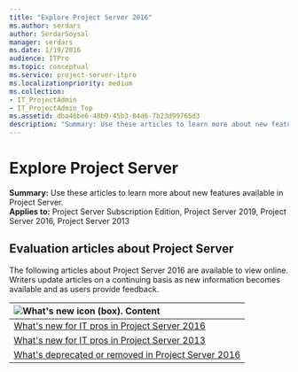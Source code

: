 ```yaml
---
title: "Explore Project Server 2016"
ms.author: serdars
author: SerdarSoysal
manager: serdars
ms.date: 1/19/2016
audience: ITPro
ms.topic: conceptual
ms.service: project-server-itpro
ms.localizationpriority: medium
ms.collection:
- IT_ProjectAdmin
- IT_ProjectAdmin_Top
ms.assetid: dba46be6-48b9-45b3-84d6-7b23d99765d3
description: "Summary: Use these articles to learn more about new features available in Project Server."
---
```


# Explore Project Server
 
 **Summary:** Use these articles to learn more about new features available in Project Server.<br/>
**Applies to:** Project Server Subscription Edition, Project Server 2019, Project Server 2016, Project Server 2013
  
## Evaluation articles about Project Server

The following articles about Project Server 2016 are available to view online. Writers update articles on a continuing basis as new information becomes available and as users provide feedback.
  

| **![What's new icon (box).](images/mod_icon_whatsNew_1_M.png) Content**                                              |
|:--------------------------------------------------------------------------------------------------------------------|
| [What's new for IT pros in Project Server 2016](what-s-new-for-it-pros-in-project-server-2016.md) <br/>             |
| [What's new for IT pros in Project Server 2013](what-s-new-for-it-pros-in-project-server-2013.md)<br/>              |
| [What's deprecated or removed in Project Server 2016](what-s-deprecated-or-removed-in-project-server-2016.md) <br/> |

